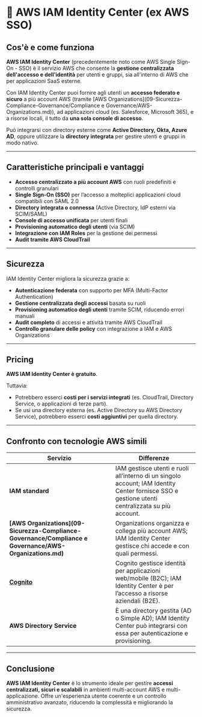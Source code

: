 # 👤 AWS IAM Identity Center (ex AWS SSO)

## Cos'è e come funziona

**AWS IAM Identity Center** (precedentemente noto come AWS Single Sign-On - SSO) è il servizio AWS che consente la **gestione centralizzata dell'accesso e dell'identità** per utenti e gruppi, sia all'interno di AWS che per applicazioni SaaS esterne.

Con IAM Identity Center puoi fornire agli utenti un **accesso federato e sicuro** a più account AWS (tramite [AWS Organizations](09-Sicurezza-Compliance-Governance/Compliance e Governance/AWS-Organizations.md)), ad applicazioni cloud (es. Salesforce, Microsoft 365), e a risorse locali, il tutto da **una sola console di accesso**.

Può integrarsi con directory esterne come **Active Directory, Okta, Azure AD**, oppure utilizzare la **directory integrata** per gestire utenti e gruppi in modo nativo.

---

## Caratteristiche principali e vantaggi

- **Accesso centralizzato a più account AWS** con ruoli predefiniti e controlli granulari
- **Single Sign-On (SSO)** per l’accesso a molteplici applicazioni cloud compatibili con SAML 2.0
- **Directory integrata o connessa** (Active Directory, IdP esterni via SCIM/SAML)
- **Console di accesso unificata** per utenti finali
- **Provisioning automatico degli utenti** (via SCIM)
- **Integrazione con IAM Roles** per la gestione dei permessi
- **Audit tramite AWS CloudTrail**

---

## Sicurezza

IAM Identity Center migliora la sicurezza grazie a:
- **Autenticazione federata** con supporto per MFA (Multi-Factor Authentication)
- **Gestione centralizzata degli accessi** basata su ruoli
- **Provisioning automatico degli utenti** tramite SCIM, riducendo errori manuali
- **Audit completo** di accessi e attività tramite AWS CloudTrail
- **Controllo granulare delle policy** con integrazione a IAM e AWS Organizations

---

## Pricing

**AWS IAM Identity Center è gratuito**.

Tuttavia:
- Potrebbero esserci **costi per i servizi integrati** (es. CloudTrail, Directory Service, o applicazioni di terze parti).
- Se usi una directory esterna (es. Active Directory su AWS Directory Service), potrebbero esserci **costi aggiuntivi** per quella directory.

---

## Confronto con tecnologie AWS simili

| Servizio | Differenze |
|----------|------------|
| **IAM standard** | IAM gestisce utenti e ruoli all’interno di un singolo account; IAM Identity Center fornisce SSO e gestione utenti centralizzata su più account. |
| **[AWS Organizations](09-Sicurezza-Compliance-Governance/Compliance e Governance/AWS-Organizations.md)** | Organizations organizza e collega più account AWS; IAM Identity Center gestisce chi accede e con quali permessi. |
| **[Cognito](09-Sicurezza-Compliance-Governance/Sicurezza/AWS-Cognito.md)** | Cognito gestisce identità per applicazioni web/mobile (B2C); IAM Identity Center è per l’accesso a risorse aziendali (B2E). |
| **AWS Directory Service** | È una directory gestita (AD o Simple AD); IAM Identity Center può integrarsi con essa per autenticazione e provisioning. |

---

## Conclusione

**AWS IAM Identity Center** è lo strumento ideale per gestire **accessi centralizzati, sicuri e scalabili** in ambienti multi-account AWS e multi-applicazione. Offre un'esperienza utente coerente e un controllo amministrativo avanzato, riducendo la complessità e migliorando la sicurezza.

